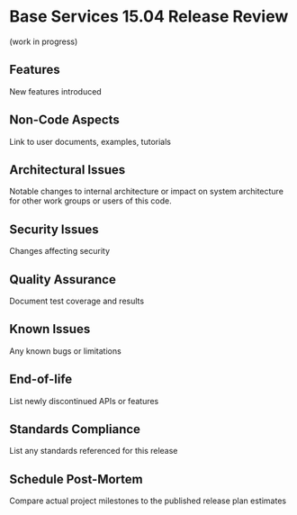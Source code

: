 # Base Services 15.04 Release Review

(work in progress)

## Features

New features introduced

## Non-Code Aspects

Link to user documents, examples, tutorials

## Architectural Issues

Notable changes to internal architecture or impact on system architecture for other work groups or users of this code.

## Security Issues

Changes affecting security

## Quality Assurance

Document test coverage and results

## Known Issues

Any known bugs or limitations

## End-of-life

List newly discontinued APIs or features

## Standards Compliance

List any standards referenced for this release

## Schedule Post-Mortem

Compare actual project milestones to the published release plan estimates

